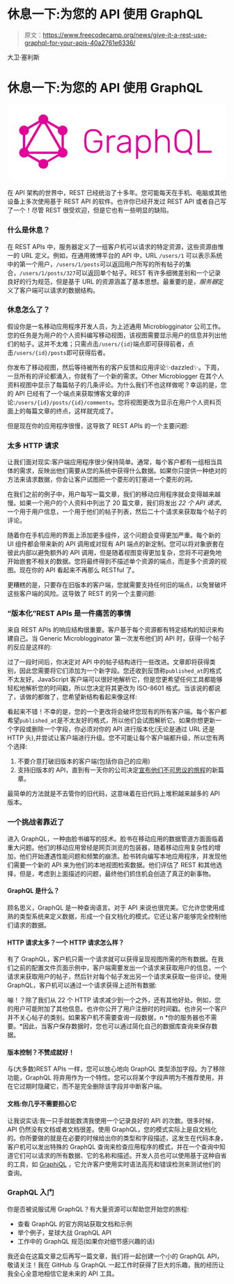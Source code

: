 # 休息一下:为您的 API 使用 GraphQL

> 原文：<https://www.freecodecamp.org/news/give-it-a-rest-use-graphql-for-your-apis-40a2761e6336/>

大卫·塞利斯

# 休息一下:为您的 API 使用 GraphQL

![1*IvCDlfi3vQfgyKO1eFv4jA](img/68f82073d633b11e7999132640ede7a9.png)

在 API 架构的世界中，REST 已经统治了十多年。您可能每天在手机、电脑或其他设备上多次使用基于 REST API 的软件。也许你已经开发过 REST API 或者自己写了一个！尽管 REST 很受欢迎，但是它也有一些明显的缺陷。

### 什么是休息？

在 REST APIs 中，服务器定义了一组客户机可以请求的特定资源，这些资源由惟一的 URL 定义。例如，在通用微博平台的 API 中，URL `/users/1` 可以表示系统中的第一个用户，`/users/1/posts`可以返回用户所写的所有帖子的集合，`/users/1/posts/327`可以返回单个帖子。REST 有许多细微差别和一个记录良好的行为规范，但是基于 URL 的资源涵盖了基本思想。最重要的是，*服务器*定义了客户端可以请求的数据结构。

### 休息怎么了？

假设你是一名移动应用程序开发人员，为上述通用 Microblogginator 公司工作。您的任务是为用户的个人资料编写移动视图，该视图需要显示用户的信息并列出他们的帖子。这并不太难；只需点击`/users/{id}`端点即可获得前者，点击`/users/{id}/posts`即可获得后者。

你发布了移动视图，然后等待被所有的客户反馈和应用评论✨dazzled✨。下周，一旦所有的评论都涌入，你就有了一个新的需求。Other Microblogger 在其个人资料视图中显示了每篇帖子的几条评论。为什么我们不也这样做呢？幸运的是，您的 API 已经有了一个端点来获取博客文章的评论:`/users/{id}/posts/{id}/comments`。您将视图更改为显示在用户个人资料页面上的每篇文章的终点，这样就完成了。

但是现在你的应用程序很慢，这导致了 REST APIs 的一个主要问题:

### 太多 HTTP 请求

让我们面对现实:客户端应用程序很少保持简单。通常，每个客户都有一组相当具体的需求，反映出他们需要从您的系统中获得什么数据。如果你只提供一种绝对的方法来请求数据，你会让客户试图把一个菱形的钉塞进一个菱形的洞。

在我们之前的例子中，用户每写一篇文章，我们的移动应用程序就会变得越来越慢。如果一个用户的个人资料中列出了 20 篇文章，我们将发出 *22 个 API 请求*。一个用于用户信息，一个用于他们的帖子列表，然后二十个请求来获取每个帖子的评论。

随着你在手机应用的界面上添加更多组件，这个问题会变得更加严重。每个新的 UI 组件都会带来新的 API 调用或对现有 API 端点的新定制。您可以将对象嵌套在彼此内部以避免额外的 API 调用，但是随着视图变得更加复杂，您将不可避免地开始嵌套不相关的数据。您将最终得到不描述单个资源的端点，而是多个资源的视图。现在你的 API 看起来不再那么 RESTful 了。

更糟糕的是，只要存在旧版本的客户端，您就需要支持任何旧的端点，以免冒破坏这些客户端的风险。这导致了 REST 的另一个主要问题:

### “版本化”REST APIs 是一件痛苦的事情

来自 REST APIs 的响应结构很重要。客户基于每个资源都有特定结构的知识来构建自己。当 Generic Microblogginator 第一次发布他们的 API 时，获得一个帖子的反应是这样的:

过了一段时间后，你决定对 API 中的帖子结构进行一些改进。文章即将获得类别，因此您需要将它们添加为一个新字段。您还收到反馈称`published_at`的格式不太友好。JavaScript 客户端可以很好地解析它，但是您更希望任何工具都能够轻松地解析您的时间戳，所以您决定将其更改为 ISO-8601 格式。当该说的都说了，该做的都做了，您希望新结构看起来像这样:

看起来不错！不幸的是，您的一个更改将会破坏您现有的所有客户端。每个客户都希望`published_at`是不太友好的格式，所以他们会试图解析它。如果你想更新一个字段或删除一个字段，你必须对你的 API 进行版本化(无论是通过 URL 还是 HTTP 头),并尝试让客户端进行升级。您不可能让每个客户端都升级，所以您有两个选择:

1.  不要介意打破旧版本的客户端(包括你自己的应用)
2.  支持旧版本的 API，直到有一天你的公司决定[宣布他们不可思议的旅程](https://ourincrediblejourney.tumblr.com)的新篇章。

最简单的方法就是不去管你的旧代码，这意味着在旧代码上堆积越来越多的 API 版本。

### 一个挑战者靠近了

进入 GraphQL，一种由脸书编写的技术。脸书在移动应用的数据管道方面面临着重大问题。他们的移动应用曾经是网页浏览的包装器，随着移动应用复杂性的增加，他们开始遭遇性能问题和频繁的崩溃。脸书转向编写本地应用程序，并发现他们需要一个新的 API 来为他们的本地视图检索数据。他们评估了 REST 和其他选择，但是，考虑到上面描述的问题，最终他们抓住机会创造了真正的新事物。

#### GraphQL 是什么？

顾名思义，GraphQL 是一种查询语言。对于 API 来说也很完美。它允许您使用成熟的类型系统来定义数据，形成一个自文档化的模式。它还让客户能够完全控制他们请求的数据。

#### HTTP 请求太多？一个 HTTP 请求怎么样？

有了 GraphQL，客户机只需一个请求就可以获得呈现视图所需的所有数据。在我们之前的配置文件页面示例中，客户端需要发出一个请求来获取用户的信息，一个请求来获取用户的帖子，然后针对每个帖子发出另一个请求来获取一些评论。使用 GraphQL，客户机可以通过一个请求获得上述所有数据:

嘣！？除了我们从 22 个 HTTP 请求减少到一个之外，还有其他好处。例如，您的用户可能附加了其他信息。也许你公开了用户注册时的时间戳。也许另一个客户并不关心帖子的类别。如果客户机不需要查询一段数据，n *你的服务器也不需要。*因此，当客户保存数据时，您也可以通过简化自己的数据库查询来保存数据。

#### 版本控制？不赞成就好！

与(大多数)REST APIs 一样，您可以放心地向 GraphQL 类型添加字段。为了移除功能，GraphQL 将弃用作为一个特性。您可以将某个字段声明为不推荐使用，并在它过期时隐藏它，而不是完全删除该字段并中断客户端。

#### 文档:你几乎不需要担心它

让我说实话:我一只手就能数清我使用一个记录良好的 API 的次数。很多时候，API 仍然没有文档或者文档很差。使用 GraphQL，您的模式实际上是自文档化的。你所要做的就是在必要的时候给出你的类型和字段描述，这发生在代码本身。客户机可以发出特殊的 GraphQL 查询来检查应用程序的模式，并在一个查询中知道它们可以请求的所有数据、它的名称和描述。开发人员也可以使用基于这种自省的工具，如 [GraphiQL](https://github.com/graphql/graphiql) ，它允许客户使用实时语法高亮和错误检测来测试他们的查询。

### GraphQL 入门

你是否被说服试用 GraphQL？有大量资源可以帮助您开始您的旅程:

*   查看 GraphQL 的官方网站获取文档和示例
*   举个例子，星球大战 GraphQL API
*   工作中的 GraphQL 规范(如果你对细节感兴趣的话)

我还会在这篇文章之后再写一篇文章，我们将一起创建一个小的 GraphQL API，敬请关注！我在 GitHub 与 GraphQL 一起工作时获得了巨大的乐趣，我的经历让我全心全意地相信它是未来的 API 工具。